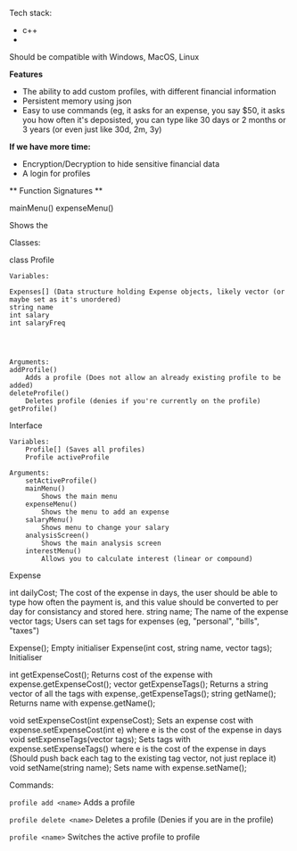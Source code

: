 
Tech stack:

- c++
- 


Should be compatible with Windows, MacOS, Linux

**Features** 
- The ability to add custom profiles, with different financial information
- Persistent memory using json
- Easy to use commands (eg, it asks for an expense, you say $50, it asks you how often it's deposisted, you can type like 30 days or 2 months or 3 years (or even just like 30d, 2m, 3y)



**If we have more time:**

- Encryption/Decryption to hide sensitive financial data
- A login for profiles

** Function Signatures **

mainMenu()
expenseMenu()


Shows the 



Classes:

class Profile

    Variables:
    
    Expenses[] (Data structure holding Expense objects, likely vector (or maybe set as it's unordered)
    string name
    int salary
    int salaryFreq
    
    
    
    
    Arguments:
    addProfile()
        Adds a profile (Does not allow an already existing profile to be added)
    deleteProfile()
        Deletes profile (denies if you're currently on the profile)
    getProfile()
    


Interface

    Variables:
        Profile[] (Saves all profiles)
        Profile activeProfile

    Arguments:
        setActiveProfile()
        mainMenu()
            Shows the main menu
        expenseMenu()
            Shows the menu to add an expense
        salaryMenu()
            Shows menu to change your salary
        analysisScreen()
            Shows the main analysis screen
        interestMenu()
            Allows you to calculate interest (linear or compound)
        
        
        

Expense


int dailyCost;
    The cost of the expense in days, the user should be able to type how often the payment is, and this value should be converted to per day for consistancy and stored here.
string name;
    The name of the expense
vector<string> tags;
    Users can set tags for expenses (eg, "personal", "bills", "taxes")


Expense();
    Empty initialiser
Expense(int cost, string name, vector<string> tags);
    Initialiser

int getExpenseCost();
    Returns cost of the expense with expense.getExpenseCost();
vector<string> getExpenseTags();
    Returns a string vector of all the tags with expense,.getExpenseTags();
string getName();
    Returns name with expense.getName();

void setExpenseCost(int expenseCost);
    Sets an expense cost with expense.setExpenseCost(int e) where e is the cost of the expense in days
void setExpenseTags(vector<string> tags);
    Sets tags with expense.setExpenseTags() where e is the cost of the expense in days (Should push back each tag to the existing tag vector, not just replace it)
void setName(string name);
    Sets name with expense.setName();

Commands:

`profile add <name>`
Adds a profile

`profile delete <name>`
Deletes a profile (Denies if you are in the profile)

`profile <name>`
Switches the active profile to profile <name>

